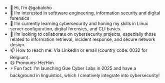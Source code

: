 - 👋 Hi, I’m @gabaloho  
- 👀 I’m interested in softtware engineering, information security and  digital forensics  
- 🌱 I’m currently learning cybersecurity and honing my skills in Linux server configuration, digital forensics, and CLI basics.  
- 💞️ I’m looking to collaborate on cybersecurity projects, especially those related to information retrieval, incident response, and secure network design.  
- 📫 How to reach me: Via LinkedIn or email (country code: 0032 for Belgium).  
- 😄 Pronouns: He/Him  
- ⚡ Fun fact: I’m launching Gue Cyber Labs in 2025 and have a background in linguistics, which I creatively integrate into cybersecurity!  

<!---
gabaloho/gabaloho is a ✨ special ✨ repository because its `README.md` (this file) appears on your GitHub profile.
You can click the Preview link to take a look at your changes.
--->
